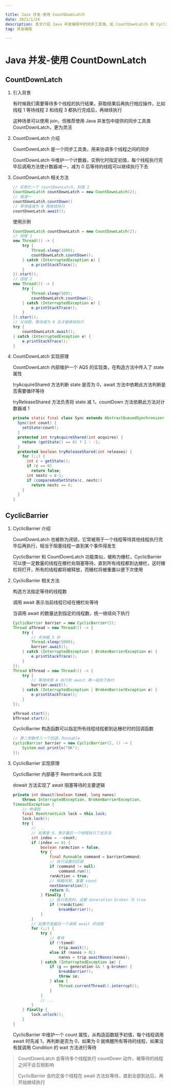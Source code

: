 ```yaml
---

title: Java 并发-使用 CountDownLatch
date: 2021/1/24
description: 本文介绍 Java 并发编程中的同步工具类，如 CountDownLatch 和 CyclicBarrier，以及它们的使用方式和基本原理 
tag: 并发编程

---
```


# Java 并发-使用 CountDownLatch

## CountDownLatch

1. 引入背景

   有时候我们需要等待多个线程的执行结果，获取结果后再执行相应操作，比如线程 1 等待线程 2 和线程 3 都执行完成后，再继续执行

   这种场景可以使用 join，但推荐使用 Java 并发包中提供的同步工具类 CountDownLatch，更为灵活

2. CountDownLatch 介绍

   CountDownLatch 是一个同步工具类，用来协调多个线程之间的同步

   CountDownLatch 中维护一个计数器，实例化时指定初值，每个线程执行完毕后调用方法使计数器减一，减为 0 后等待的线程可以继续执行下去

3. CountDownLatch 相关方法

   ```java
   // 实例化一个 countDownLatch，初值 2
   CountDownLatch countDownLatch = new CountDownLatch(2);
   // 值减一
   countDownLatch.countDown()
   // 等待值减为 0 再继续执行
   countDownLatch.await();
   ```

   使用示例

   ```java
   CountDownLatch countDownLatch = new CountDownLatch(2);
   // 线程 1
   new Thread(() -> {
       try {
           Thread.sleep(1000);
           countDownLatch.countDown();
       } catch (InterruptedException e) {
           e.printStackTrace();
       }
   }).start();
   // 线程 2
   new Thread(() -> {
       try {
           Thread.sleep(500);
           countDownLatch.countDown();
       } catch (InterruptedException e) {
           e.printStackTrace();
       }
   }).start();
   // 父线程，等待减为 0 后才能继续执行
   try {
       countDownLatch.await();
   } catch (InterruptedException e) {
       e.printStackTrace();
   }
   ```

4. CountDownLatch 实现原理

   CountDownLatch 内部维护一个 AQS 的实现类，在构造方法中传入了 state 属性

   tryAcquireShared 方法判断 state 是否为 0，await 方法中依赖此方法判断是否需要循环等待
   
   tryReleaseShared 方法负责将 state 减 1，countDown 方法依赖此方法对计数器减 1
   
   ```java
   private static final class Sync extends AbstractQueuedSynchronizer {
     Sync(int count) {
       setState(count);
     }
     protected int tryAcquireShared(int acquires) {
       return (getState() == 0) ? 1 : -1;
     }
     protected boolean tryReleaseShared(int releases) {
       for (;;) {
         int c = getState();  
         if (c == 0) 
           return false;
         int nextc = c-1;
         if (compareAndSetState(c, nextc))
           return nextc == 0;
       }
     }
   }
   ```

## CyclicBarrier

1. CyclicBarrier 介绍

   CountDownLatch 也被称为闭锁，它常被用于一个线程等待其他线程执行完毕后再执行，相当于阻塞线程一直到某个事件得发生

   CyclicBarrier 和 CountDownLatch 功能类似，被称为栅栏，CyclicBarrier 可以使一定数量的线程在栅栏处阻塞等待，直到所有线程都到达栅栏，这时栅栏将打开，所有的线程都将被释放，而栅栏将被重置以便下次使用

2. CyclicBarrier 相关方法

   构造方法指定等待的线程数

   调用 await 表示当前线程已经在栅栏处等待

   当调用 await 的数量达到指定的线程数，统一继续向下执行

   ```java
   CyclicBarrier barrier = new CyclicBarrier(2);
   Thread aThread = new Thread(() -> {
       try {
           // 先休眠 5 秒
           Thread.sleep(5000);
           barrier.await();
       } catch (InterruptedException | BrokenBarrierException e) {
           e.printStackTrace();
       }
   });
   Thread bThread = new Thread(() -> {
       try {
           // 等待线程 A 执行到 await 再一起向下执行
           barrier.await();
       } catch (InterruptedException | BrokenBarrierException e) {
           e.printStackTrace();
       }
   });
   
   aThread.start();
   bThread.start();
   ```

   CyclicBarrier 构造函数可以指定所有线程线程都到达栅栏时的回调函数

   ```java
   // 第二参数传入一个回调，Runnable
   CyclicBarrier barrier = new CyclicBarrier(2, () -> {
       System.out.println("OK");
   });
   ```

3. CyclicBarrier 实现原理

   CyclicBarrier 内部基于 ReentrantLock 实现

   dowait 方法实现了 await 阻塞等待的主要逻辑

   ```java
   private int dowait(boolean timed, long nanos)
       throws InterruptedException, BrokenBarrierException,
   TimeoutException {
       // 申请锁
       final ReentrantLock lock = this.lock;
       lock.lock();
       try {
           // ...
           // 如果是 0，表示最后一个线程执行了此方法
           int index = --count;
           if (index == 0) {
               boolean ranAction = false;
               try {
                   final Runnable command = barrierCommand;
                   // 执行设置的回调
                   if (command != null)
                       command.run();
                   ranAction = true;
                   // 唤醒线程，重置 count
                   nextGeneration();
                   return 0;
               } finally {
                   // 执行失败时，设置 Generation broken 为 true
                   if (!ranAction)
                       breakBarrier();
               }
           }
           // 如果不是最后一个调用 await 的线程
           for (;;) {
               try {
                   // 等待
                   if (!timed)
                       trip.await();
                   else if (nanos > 0L)
                       nanos = trip.awaitNanos(nanos);
               } catch (InterruptedException ie) {
                   if (g == generation && ! g.broken) {
                       breakBarrier();
                       throw ie;
                   } else {
                       Thread.currentThread().interrupt();
                   }
               }
               // ...
           }
       } finally {
           lock.unlock();
       }
   }
   ```

   CyclicBarrier 中维护一个 count 属性，从构造函数赋予初值，每个线程调用 await 时先减 1，再判断是否为 0，如果为 0 就唤醒所有等待的线程，如果没有就调用 Condition 的 wait 方法进行等待

> CountDownLatch 会等待多个线程执行 countDown 动作，被等待的线程之间不会互相影响
>
> CyclicBarrier 会约定各个线程在 await 方法处等待，直到全部到达后，再开始继续执行




